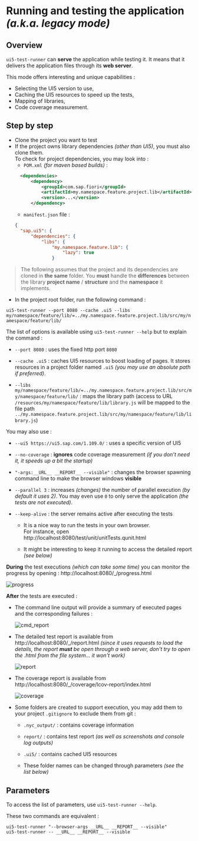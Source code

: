# Running and testing the application *(a.k.a. legacy mode)*

## Overview

`ui5-test-runner` can **serve** the application while testing it. It means that it delivers the application files through its **web server**.

This mode offers interesting and unique capabilities :
* Selecting the UI5 version to use,
* Caching the UI5 resources to speed up the tests,
* Mapping of libraries,
* Code coverage measurement.

## Step by step

* Clone the project you want to test
* If the project owns library dependencies *(other than UI5)*, you must also clone them.<br/>
  To check for project dependencies, you may look into :
  - `POM.xml` *(for maven based builds)* :
  ```xml
	<dependencies>
		<dependency>
			<groupId>com.sap.fiori</groupId>
			<artifactId>my.namespace.feature.project.lib</artifactId>
			<version>...</version>
		</dependency>

  ```
  - `manifest.json` file :
  ```json
  {
    "sap.ui5": {
		"dependencies": {
			"libs": {
				"my.namespace.feature.lib": {
					"lazy": true
				}
	```

> The following assumes that the project and its dependencies are cloned in **the same** folder. You **must** handle the **differences** between the library **project name** / **structure** and the **namespace** it implements.

* In the project root folder, run the following command :

`ui5-test-runner --port 8080 --cache .ui5 --libs my/namespace/feature/lib/=../my.namespace.feature.project.lib/src/my/namespace/feature/lib/`

The list of options is available using `ui5-test-runner --help` but to explain the command :
* `--port 8080` : uses the fixed http port `8080`

* `--cache .ui5` : caches UI5 resources to boost loading of pages. It stores resources in a project folder named `.ui5` *(you may use an absolute path if preferred)*.

* `--libs my/namespace/feature/lib/=../my.namespace.feature.project.lib/src/my/namespace/feature/lib/` : maps the library path (access to URL `/resources/my/namespace/feature/lib/library.js` will be mapped to the file path `../my.namespace.feature.project.lib/src/my/namespace/feature/lib/library.js`)

You may also use :
* `--ui5 https://ui5.sap.com/1.109.0/` : uses a specific version of UI5

* `--no-coverage` : **ignores**  code coverage measurement *(if you don’t need it, it speeds up a bit the startup)*

* `"-args:__URL__ __REPORT__ --visible"` : changes the browser spawning command line to make the browser windows **visible**

* `--parallel 3` : increases *(changes)* the number of parallel execution *(by default it uses 2)*. You may even use `0` to only serve the application *(the tests are not executed)*.

* `--keep-alive` : the server remains active after executing the tests

  - It is a nice way to run the tests in your own browser.<br/>For instance, open http://localhost:8080/test/unit/unitTests.qunit.html

  - It might be interesting to keep it running to access the detailed report *(see below)*


**During** the test executions *(which can take some time)* you can monitor the progress by opening : http://localhost:8080/_/progress.html

  ![progress](progress.png)

**After** the tests are executed :

* The command line output will provide a summary of executed pages and the corresponding failures :

  ![cmd_report](cmd_report.png)

* The detailed test report is available from http://localhost:8080/_/report.html *(since it uses requests to load the details, the report **must** be open through a web server, don't try to open the .html from the file system... it won't work)*

  ![report](report.png)

* The coverage report is available from http://localhost:8080/_/coverage/lcov-report/index.html

  ![coverage](coverage.png)


* Some folders are created to support execution, you may add them to your project `.gitignore` to exclude them from git :

  - `.nyc_output/` : contains coverage information

  - `report/` : contains test report *(as well as screenshots and console log outputs)*

  - `.ui5/` : contains cached UI5 resources

  - These folder names can be changed through parameters *(see the list below)*

## Parameters

To access the list of parameters, use `ui5-test-runner --help`.

These two commands are equivalent :

```text
ui5-test-runner "--browser-args __URL__ __REPORT__ --visible"
ui5-test-runner -- __URL__ __REPORT__ --visible
```
